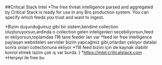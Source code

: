 ##Critical Stack Intel
*The free threat intelligence parsed and aggregated by Critical Stack is ready for use in any Bro production system. You can specify which feeds you trust and want to ingest.

*Bizim duşunduğumuz gibi bir sistem,kendine collection oluşturuyorsun,ardinda o collection gelen inteligenleri seçebiliyorsun,feed er ekliyorsun,toplamdaa 118 tane feeder lari var 
*feed ler free intelligence paylaşan websiteleri servisler bizim yapcağmiz gibi,orlardan çekiyor datalar sonra onlari collectionuna ekliyor 
*118 feed bizim için de kaynak olabilir konrol etmek lazim çok iş var burda :)
*https://intel.criticalstack.com
*Herşeyi ile free bu

